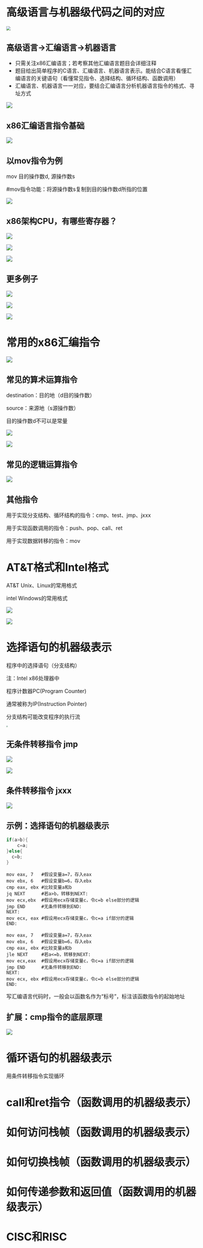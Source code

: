 # 高级语言与机器级代码之间的对应

<img src="1.png" style="zoom:67%;" />

## 高级语言->汇编语言->机器语言

- 只需关注x86汇编语言；若考察其他汇编语言题目会详细注释
- 题目给出简单程序的C语言、汇编语言、机器语言表示。能结合C语言看懂汇编语言的关键语句（看懂常见指令、选择结构、循环结构、函数调用）
- 汇编语言、机器语言一一对应，要结合汇编语言分析机器语言指令的格式、寻址方式

![](2.png)

## x86汇编语言指令基础

![](3.png)

## 以mov指令为例

mov 目的操作数d, 源操作数s

#mov指令功能：将源操作数s复制到目的操作数d所指的位置

![](4.png)

## x86架构CPU，有哪些寄存器？

![](5.png)

![](6.png)

![](7.png)

## 更多例子

![](8.png)

![](9.png)

![](10.png)

# 常用的x86汇编指令

![](11.png)

## 常见的算术运算指令

destination：目的地（d目的操作数）

source：来源地（s源操作数）

目的操作数d不可以是常量

![](12.png)

![](13.png)

## 常见的逻辑运算指令

![](14.png)

## 其他指令

用于实现分支结构、循环结构的指令：cmp、test、jmp、jxxx

用于实现函数调用的指令：push、pop、call、ret

用于实现数据转移的指令：mov

# AT&T格式和Intel格式

AT&T Unix、Linux的常用格式

intel Windows的常用格式

![](15.png)

![](16.png)

# 选择语句的机器级表示

程序中的选择语句（分支结构）

注：Intel x86处理器中

程序计数器PC(Program Counter)

通常被称为IP(Instruction Pointer)

分支结构可能改变程序的执行流

<img src="17.png" style="zoom: 25%;" />

## 无条件转移指令 jmp

![](18.png)

![](19.png)

## 条件转移指令 jxxx

![](20.png)

## 示例：选择语句的机器级表示

```c++
if(a>b){
	c=a;
}else{
  c=b;
}
```

```assembly
mov eax, 7   #假设变量a=7，存入eax
mov ebx, 6   #假设变量b=6，存入ebx
cmp eax, ebx #比较变量a和b
jq NEXT      #若a>b，转移到NEXT:
mov ecx,ebx  #假设用ecx存储变量c，令c=b else部分的逻辑
jmp END      #无条件转移到END:
NEXT:
mov ecx, eax #假设用ecx存储变量c，令c=a if部分的逻辑
END:
```

```assembly
mov eax, 7   #假设变量a=7，存入eax
mov ebx, 6   #假设变量b=6，存入ebx
cmp eax, ebx #比较变量a和b
jle NEXT     #若a<=b，转移到NEXT:
mov ecx,eax  #假设用ecx存储变量c，令c=a if部分的逻辑
jmp END      #无条件转移到END:
NEXT:
mov ecx, ebx #假设用ecx存储变量c，令c=b else部分的逻辑
END:
```

写汇编语言代码时，一般会以函数名作为“标号”，标注该函数指令的起始地址

## 扩展：cmp指令的底层原理

![](21.png)

# 循环语句的机器级表示

用条件转移指令实现循环

# call和ret指令（函数调用的机器级表示）

# 如何访问栈帧（函数调用的机器级表示）

# 如何切换栈帧（函数调用的机器级表示）

# 如何传递参数和返回值（函数调用的机器级表示）

# CISC和RISC
